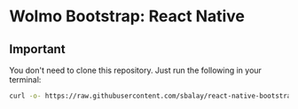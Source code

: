 # Wolmo Bootstrap: React Native

## Important
You don't need to clone this repository. Just run the following in your terminal:
```bash
curl -o- https://raw.githubusercontent.com/sbalay/react-native-bootstrap/master/run.sh | bash
```
